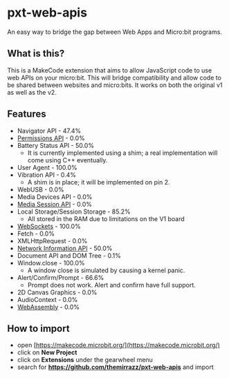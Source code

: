 # pxt-web-apis
An easy way to bridge the gap between Web Apps and Micro:bit programs.

## What is this?
This is a MakeCode extension that aims to allow JavaScript code to use web APIs on your micro:bit. This will bridge compatibility and allow code to be shared between websites and micro:bits. It works on both the original v1 as well as the v2.

## Features
* Navigator API - 47.4%
* [Permissions API](https://developer.mozilla.org/en-US/docs/Web/API/Navigator/permissions) - 0.0%
* Battery Status API - 50.0%
  * It is currently implemented using a shim; a real implementation will come using C++ eventually.
* User Agent - 100.0%
* Vibration API - 0.4%
  * A shim is in place; it will be implemented on pin 2.
* WebUSB - 0.0%
* Media Devices API - 0.0%
* [Media Session API](https://developer.mozilla.org/en-US/docs/Web/API/Navigator/mediaSession) - 0.0%
* Local Storage/Session Storage - 85.2%
  * All stored in the RAM due to limitations on the V1 board
* [WebSockets](https://developer.mozilla.org/en-US/docs/Web/API/WebSocket) - 100.0%
* Fetch - 0.0%
* XMLHttpRequest - 0.0%
* [Network Information API](https://developer.mozilla.org/en-US/docs/Web/API/NetworkInformation) - 50.0%
* Document API and DOM Tree - 0.1%
* Window.close - 100.0%
  * A window close is simulated by causing a kernel panic.
* Alert/Confirm/Prompt - 66.6%
  * Prompt does not work. Alert and confirm have full support.
* 2D Canvas Graphics - 0.0%
* AudioContext - 0.0%
* [WebAssembly](https://developer.mozilla.org/en-US/docs/WebAssembly) - 0.0%

## How to import
* open [https://makecode.microbit.org/](https://makecode.microbit.org/)
* click on **New Project**
* click on **Extensions** under the gearwheel menu
* search for **https://github.com/themirrazz/pxt-web-apis** and import

<script src="https://makecode.com/gh-pages-embed.js"></script><script>makeCodeRender("{{ site.makecode.home_url }}", "{{ site.github.owner_name }}/{{ site.github.repository_name }}");</script>
